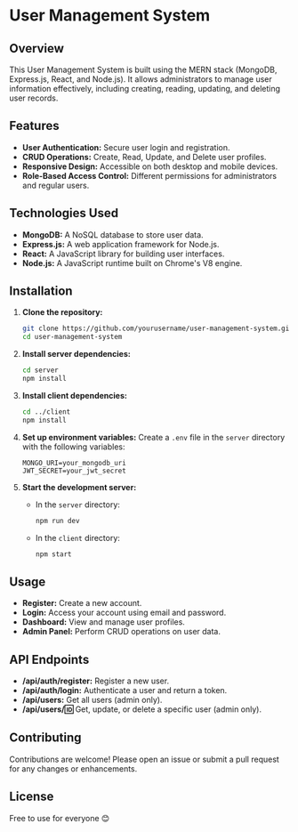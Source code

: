 # User Management System

## Overview

This User Management System is built using the MERN stack (MongoDB, Express.js, React, and Node.js). It allows administrators to manage user information effectively, including creating, reading, updating, and deleting user records.

## Features

- **User Authentication:** Secure user login and registration.
- **CRUD Operations:** Create, Read, Update, and Delete user profiles.
- **Responsive Design:** Accessible on both desktop and mobile devices.
- **Role-Based Access Control:** Different permissions for administrators and regular users.

## Technologies Used

- **MongoDB:** A NoSQL database to store user data.
- **Express.js:** A web application framework for Node.js.
- **React:** A JavaScript library for building user interfaces.
- **Node.js:** A JavaScript runtime built on Chrome's V8 engine.

## Installation

1. **Clone the repository:**
   ```bash
   git clone https://github.com/yourusername/user-management-system.git
   cd user-management-system
   ```

2. **Install server dependencies:**
   ```bash
   cd server
   npm install
   ```

3. **Install client dependencies:**
   ```bash
   cd ../client
   npm install
   ```

4. **Set up environment variables:**
   Create a `.env` file in the `server` directory with the following variables:
   ```plaintext
   MONGO_URI=your_mongodb_uri
   JWT_SECRET=your_jwt_secret
   ```

5. **Start the development server:**
   - In the `server` directory:
     ```bash
     npm run dev
     ```
   - In the `client` directory:
     ```bash
     npm start
     ```

## Usage

- **Register:** Create a new account.
- **Login:** Access your account using email and password.
- **Dashboard:** View and manage user profiles.
- **Admin Panel:** Perform CRUD operations on user data.

## API Endpoints

- **/api/auth/register:** Register a new user.
- **/api/auth/login:** Authenticate a user and return a token.
- **/api/users:** Get all users (admin only).
- **/api/users/:id:** Get, update, or delete a specific user (admin only).

## Contributing

Contributions are welcome! Please open an issue or submit a pull request for any changes or enhancements.

## License

 Free to use for everyone 😊